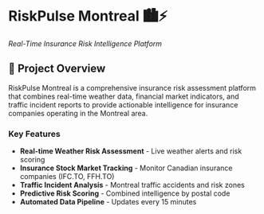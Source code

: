 # RiskPulse Montreal 🏙️⚡
*Real-Time Insurance Risk Intelligence Platform*

## 🎯 Project Overview

RiskPulse Montreal is a comprehensive insurance risk assessment platform that combines real-time weather data, financial market indicators, and traffic incident reports to provide actionable intelligence for insurance companies operating in the Montreal area.

### Key Features
- **Real-time Weather Risk Assessment** - Live weather alerts and risk scoring
- **Insurance Stock Market Tracking** - Monitor Canadian insurance companies (IFC.TO, FFH.TO)
- **Traffic Incident Analysis** - Montreal traffic accidents and risk zones
- **Predictive Risk Scoring** - Combined intelligence by postal code
- **Automated Data Pipeline** - Updates every 15 minutes
